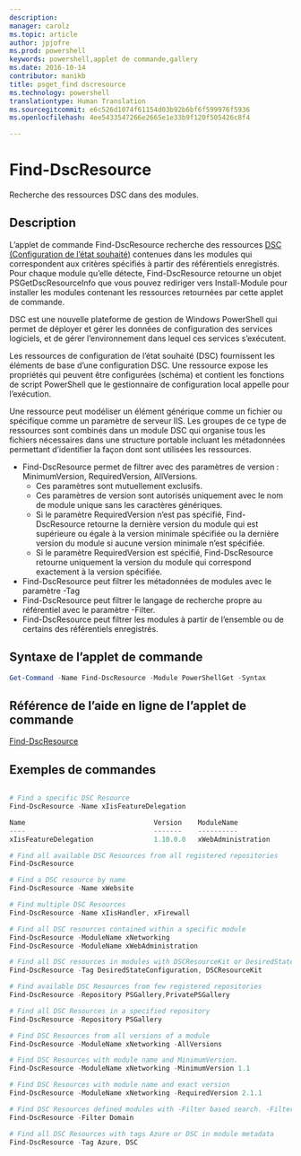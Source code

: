 ```yaml
---
description: 
manager: carolz
ms.topic: article
author: jpjofre
ms.prod: powershell
keywords: powershell,applet de commande,gallery
ms.date: 2016-10-14
contributor: manikb
title: psget_find dscresource
ms.technology: powershell
translationtype: Human Translation
ms.sourcegitcommit: e6c526d1074f61154d03b92b6bf6f599976f5936
ms.openlocfilehash: 4ee5433547266e2665e1e33b9f120f505426c8f4

---
```


# Find-DscResource

Recherche des ressources DSC dans des modules.

## Description

L’applet de commande Find-DscResource recherche des ressources [DSC (Configuration de l’état souhaité)](https://msdn.microsoft.com/en-us/PowerShell/dsc/overview) contenues dans les modules qui correspondent aux critères spécifiés à partir des référentiels enregistrés.
Pour chaque module qu’elle détecte, Find-DscResource retourne un objet PSGetDscResourceInfo que vous pouvez rediriger vers Install-Module pour installer les modules contenant les ressources retournées par cette applet de commande.

DSC est une nouvelle plateforme de gestion de Windows PowerShell qui permet de déployer et gérer les données de configuration des services logiciels, et de gérer l’environnement dans lequel ces services s’exécutent.

Les ressources de configuration de l’état souhaité (DSC) fournissent les éléments de base d’une configuration DSC. Une ressource expose les propriétés qui peuvent être configurées (schéma) et contient les fonctions de script PowerShell que le gestionnaire de configuration local appelle pour l’exécution.

Une ressource peut modéliser un élément générique comme un fichier ou spécifique comme un paramètre de serveur IIS. Les groupes de ce type de ressources sont combinés dans un module DSC qui organise tous les fichiers nécessaires dans une structure portable incluant les métadonnées permettant d’identifier la façon dont sont utilisées les ressources.

- Find-DscResource permet de filtrer avec des paramètres de version : MinimumVersion, RequiredVersion, AllVersions.
  - Ces paramètres sont mutuellement exclusifs.
  - Ces paramètres de version sont autorisés uniquement avec le nom de module unique sans les caractères génériques.
  - Si le paramètre RequiredVersion n’est pas spécifié, Find-DscResource retourne la dernière version du module qui est supérieure ou égale à la version minimale spécifiée ou la dernière version du module si aucune version minimale n’est spécifiée.
  - Si le paramètre RequiredVersion est spécifié, Find-DscResource retourne uniquement la version du module qui correspond exactement à la version spécifiée.
- Find-DscResource peut filtrer les métadonnées de modules avec le paramètre -Tag
- Find-DscResource peut filtrer le langage de recherche propre au référentiel avec le paramètre -Filter.
- Find-DscResource peut filtrer les modules à partir de l’ensemble ou de certains des référentiels enregistrés.

## Syntaxe de l’applet de commande
```powershell
Get-Command -Name Find-DscResource -Module PowerShellGet -Syntax
```

## Référence de l’aide en ligne de l’applet de commande

[Find-DscResource](http://go.microsoft.com/fwlink/?LinkId=517196)

## Exemples de commandes
```powershell

# Find a specific DSC Resource
Find-DscResource -Name xIisFeatureDelegation

Name                                Version    ModuleName                          Repository
----                                -------    ----------                          ----------
xIisFeatureDelegation               1.10.0.0   xWebAdministration                  PSGallery

# Find all available DSC Resources from all registered repositories
Find-DscResource

# Find a DSC resource by name
Find-DscResource -Name xWebsite

# Find multiple DSC Resources
Find-DscResource -Name xIisHandler, xFirewall

# Find all DSC resources contained within a specific module
Find-DscResource -ModuleName xNetworking
Find-DscResource -ModuleName xWebAdministration

# Find all DSC resources in modules with DSCResourceKit or DesiredStateConfiguration
Find-DscResource -Tag DesiredStateConfiguration, DSCResourceKit

# Find available DSC Resources from few registered repositories
Find-DscResource -Repository PSGallery,PrivatePSGallery

# Find all DSC Resources in a specified repository
Find-DscResource -Repository PSGallery

# Find DSC Resources from all versions of a module
Find-DscResource -ModuleName xNetworking -AllVersions

# Find DSC Resources with module name and MinimumVersion.
Find-DscResource -ModuleName xNetworking -MinimumVersion 1.1

# Find DSC Resources with module name and exact version
Find-DscResource -ModuleName xNetworking -RequiredVersion 2.1.1

# Find DSC Resources defined modules with -Filter based search. -Filter searches in description and module names
Find-DscResource -Filter Domain

# Find all DSC Resources with tags Azure or DSC in module metadata
Find-DscResource -Tag Azure, DSC

```




<!--HONumber=Oct16_HO2-->


